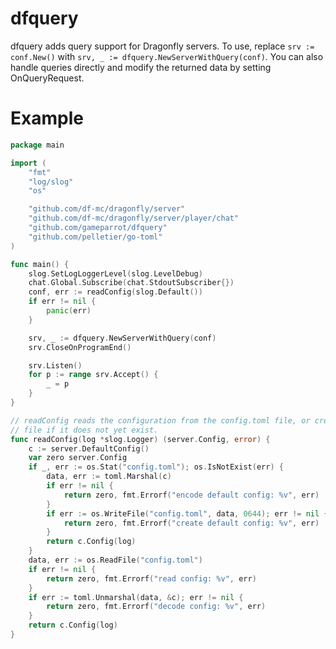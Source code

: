 # dfquery
dfquery adds query support for Dragonfly servers. To use, replace `srv := conf.New()` with `srv, _ := dfquery.NewServerWithQuery(conf)`. You can also handle queries directly and modify the returned data by setting OnQueryRequest.

# Example
```go
package main

import (
	"fmt"
	"log/slog"
	"os"

	"github.com/df-mc/dragonfly/server"
	"github.com/df-mc/dragonfly/server/player/chat"
	"github.com/gameparrot/dfquery"
	"github.com/pelletier/go-toml"
)

func main() {
	slog.SetLogLoggerLevel(slog.LevelDebug)
	chat.Global.Subscribe(chat.StdoutSubscriber{})
	conf, err := readConfig(slog.Default())
	if err != nil {
		panic(err)
	}

	srv, _ := dfquery.NewServerWithQuery(conf)
	srv.CloseOnProgramEnd()

	srv.Listen()
	for p := range srv.Accept() {
		_ = p
	}
}

// readConfig reads the configuration from the config.toml file, or creates the
// file if it does not yet exist.
func readConfig(log *slog.Logger) (server.Config, error) {
	c := server.DefaultConfig()
	var zero server.Config
	if _, err := os.Stat("config.toml"); os.IsNotExist(err) {
		data, err := toml.Marshal(c)
		if err != nil {
			return zero, fmt.Errorf("encode default config: %v", err)
		}
		if err := os.WriteFile("config.toml", data, 0644); err != nil {
			return zero, fmt.Errorf("create default config: %v", err)
		}
		return c.Config(log)
	}
	data, err := os.ReadFile("config.toml")
	if err != nil {
		return zero, fmt.Errorf("read config: %v", err)
	}
	if err := toml.Unmarshal(data, &c); err != nil {
		return zero, fmt.Errorf("decode config: %v", err)
	}
	return c.Config(log)
}
```
